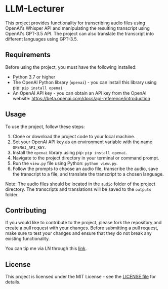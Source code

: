 # LLM-Lecturer 

This project provides functionality for transcribing audio files using OpenAI's Whisper API and manipulating the resulting transcript using OpenAI's GPT-3.5 API. The project can also translate the transcript into different languages using GPT-3.5.

## Requirements

Before using the project, you must have the following installed:

- Python 3.7 or higher
- The OpenAI Python library (`openai`) - you can install this library using pip: `pip install openai`
- An OpenAI API key - you can obtain an API key from the OpenAI website: https://beta.openai.com/docs/api-reference/introduction

## Usage

To use the project, follow these steps:

1. Clone or download the project code to your local machine.
2. Set your OpenAI API key as an environment variable with the name `OPENAI_API_KEY`.
3. Install the `openai` library using pip: `pip install openai`.
4. Navigate to the project directory in your terminal or command prompt.
5. Run the `view.py` file using Python: `python view.py`.
6. Follow the prompts to choose an audio file, transcribe the audio, save the transcript to a file, and translate the transcript to a chosen language.

Note: The audio files should be located in the `audio` folder of the project directory. The transcripts and translations will be saved to the `outputs` folder.

## Contributing

If you would like to contribute to the project, please fork the repository and create a pull request with your changes. Before submitting a pull request, make sure to test your changes and ensure that they do not break any existing functionality.


You can tip me via LN through this [link](https://getalby.com/p/asi0).

## License

This project is licensed under the MIT License - see the [LICENSE file](./license.md) for details.


